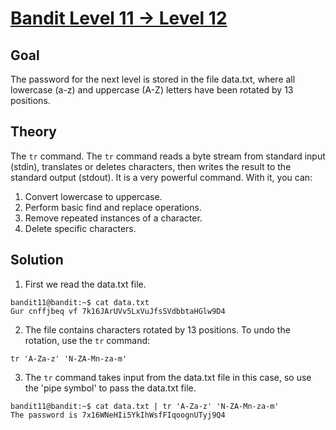 # [Bandit Level 11 → Level 12](https://overthewire.org/wargames/bandit/bandit12.html)

## Goal
The password for the next level is stored in the file data.txt, where all lowercase (a-z) and uppercase (A-Z) letters have been rotated by 13 positions.

## Theory
The `tr` command.
The `tr` command reads a byte stream from standard input (stdin), translates or deletes characters, then writes the result to the standard output (stdout).
It is a very powerful command. With it, you can:
1. Convert lowercase to uppercase.
2. Perform basic find and replace operations.
3. Remove repeated instances of a character.
4. Delete specific characters.

## Solution
1. First we read the data.txt file.
```
bandit11@bandit:~$ cat data.txt
Gur cnffjbeq vf 7k16JArUVv5LxVuJfsSVdbbtaHGlw9D4
```
2. The file contains characters rotated by 13 positions. To undo the rotation, use the `tr` command:
```
tr 'A-Za-z' 'N-ZA-Mn-za-m'
```
3. The `tr` command takes input from the data.txt file in this case, so use the 'pipe symbol' to pass the data.txt file.
```
bandit11@bandit:~$ cat data.txt | tr 'A-Za-z' 'N-ZA-Mn-za-m'
The password is 7x16WNeHIi5YkIhWsfFIqoognUTyj9Q4
```
